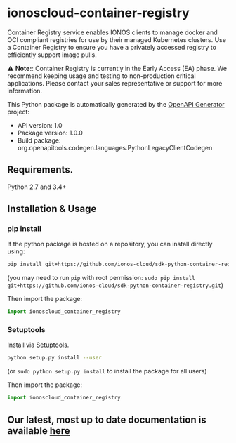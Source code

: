 # ionoscloud-container-registry
Container Registry service enables IONOS clients to manage docker and OCI compliant registries for use by their managed Kubernetes clusters. Use a Container Registry to ensure you have a privately accessed registry to efficiently support image pulls.

⚠️ **Note:**: Container Registry is currently in the Early Access (EA) phase. We recommend keeping usage and testing to non-production critical applications. Please contact your sales representative or support for more information.

This Python package is automatically generated by the [OpenAPI Generator](https://openapi-generator.tech) project:

- API version: 1.0
- Package version: 1.0.0
- Build package: org.openapitools.codegen.languages.PythonLegacyClientCodegen

## Requirements.

Python 2.7 and 3.4+

## Installation & Usage
### pip install

If the python package is hosted on a repository, you can install directly using:

```sh
pip install git+https://github.com/ionos-cloud/sdk-python-container-registry.git
```
(you may need to run `pip` with root permission: `sudo pip install git+https://github.com/ionos-cloud/sdk-python-container-registry.git`)

Then import the package:
```python
import ionoscloud_container_registry
```

### Setuptools

Install via [Setuptools](http://pypi.python.org/pypi/setuptools).

```sh
python setup.py install --user
```
(or `sudo python setup.py install` to install the package for all users)

Then import the package:
```python
import ionoscloud_container_registry
```
## Our latest, most up to date documentation is available [here](https://github.com/ionos-cloud/sdk-python-container-registry/blob/master/docs/README.md)
